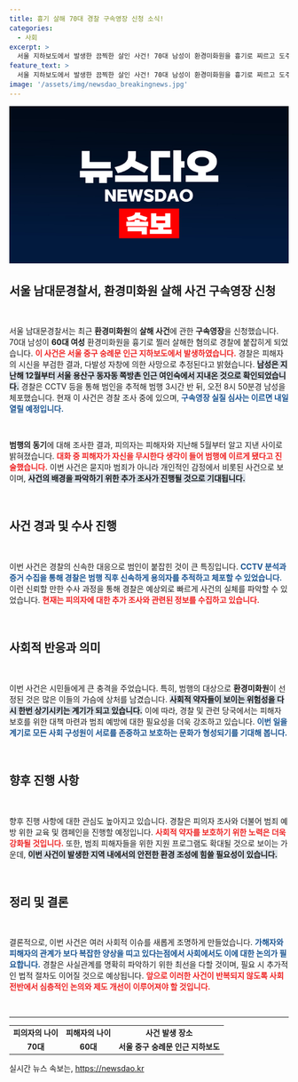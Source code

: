 ```yaml
---
title: 흉기 살해 70대 경찰 구속영장 신청 소식!
categories:
  - 사회
excerpt: >
  서울 지하보도에서 발생한 끔찍한 살인 사건! 70대 남성이 환경미화원을 흉기로 찌르고 도주, CCTV 추적 끝에 붙잡혔습니다. 범행 동기는 무시당했다는 생각! 자세한 진실을 밝혀내기 위한 경찰의 조사가 한창입니다. 클릭하여 사건의 전말을 확인하세요!
feature_text: >
  서울 지하보도에서 발생한 끔찍한 살인 사건! 70대 남성이 환경미화원을 흉기로 찌르고 도주, CCTV 추적 끝에 붙잡혔습니다. 범행 동기는 무시당했다는 생각! 자세한 진실을 밝혀내기 위한 경찰의 조사가 한창입니다. 클릭하여 사건의 전말을 확인하세요!
image: '/assets/img/newsdao_breakingnews.jpg'
---
```


<p><img src="/assets/img/newsdao_breakingnews.jpg" alt="firstkoreanews 속보" /></p>

<h2 data-ke-size="size26">서울 남대문경찰서, 환경미화원 살해 사건 구속영장 신청</h2>

<p data-ke-size="size16">&nbsp;</p>

<p>서울 남대문경찰서는 최근 <strong>환경미화원</strong>의 <strong>살해 사건</strong>에 관한 <strong>구속영장</strong>을 신청했습니다. 70대 남성이 <strong>60대 여성</strong> 환경미화원을 흉기로 찔러 살해한 혐의로 경찰에 붙잡히게 되었습니다. <b><span style="color: #ee2323;">이 사건은 서울 중구 숭례문 인근 지하보도에서 발생하였습니다.</span></b> 경찰은 피해자의 시신을 부검한 결과, 다발성 자창에 의한 사망으로 추정된다고 밝혔습니다. <b><span style="background-color: #21538527;">남성은 지난해 12월부터 서울 용산구 동자동 쪽방촌 인근 여인숙에서 지내온 것으로 확인되었습니다.</span></b> 경찰은 CCTV 등을 통해 범인을 추적해 범행 3시간 반 뒤, 오전 8시 50분경 남성을 체포했습니다. 현재 이 사건은 경찰 조사 중에 있으며, <b><span style="color: #1a5490;">구속영장 실질 심사는 이르면 내일 열릴 예정입니다.</span></b></p>

<p data-ke-size="size16">&nbsp;</p>

<p><b>범행의 동기</b>에 대해 조사한 결과, 피의자는 피해자와 지난해 5월부터 알고 지낸 사이로 밝혀졌습니다. <b><span style="color: #ee2323;">대화 중 피해자가 자신을 무시한다 생각이 들어 범행에 이르게 됐다고 진술했습니다.</span></b> 이번 사건은 묻지마 범죄가 아니라 개인적인 감정에서 비롯된 사건으로 보이며, <b><span style="background-color: #21538527;">사건의 배경을 파악하기 위한 추가 조사가 진행될 것으로 기대됩니다.</span></b></p>

<p data-ke-size="size16">&nbsp;</p>

<h2 data-ke-size="size26">사건 경과 및 수사 진행</h2>

<p data-ke-size="size16">&nbsp;</p>

<p>이번 사건은 경찰의 신속한 대응으로 범인이 붙잡힌 것이 큰 특징입니다. <b><span style="color: #1a5490;">CCTV 분석과 증거 수집을 통해 경찰은 범행 직후 신속하게 용의자를 추적하고 체포할 수 있었습니다.</span></b> 이런 신뢰할 만한 수사 과정을 통해 경찰은 예상외로 빠르게 사건의 실체를 파악할 수 있었습니다. <b><span style="color: #ee2323;">현재는 피의자에 대한 추가 조사와 관련된 정보를 수집하고 있습니다.</span></b></p>

<p data-ke-size="size16">&nbsp;</p>

<h2 data-ke-size="size26">사회적 반응과 의미</h2>

<p data-ke-size="size16">&nbsp;</p>

<p>이번 사건은 시민들에게 큰 충격을 주었습니다. 특히, 범행의 대상으로 <strong>환경미화원</strong>이 선정된 것은 많은 이들의 가슴에 상처를 남겼습니다. <b><span style="background-color: #21538527;">사회적 약자들이 보이는 위험성을 다시 한번 상기시키는 계기가 되고 있습니다.</span></b> 이에 따라, 경찰 및 관련 당국에서는 피해자 보호를 위한 대책 마련과 범죄 예방에 대한 필요성을 더욱 강조하고 있습니다. <b><span style="color: #1a5490;">이번 일을 계기로 모든 사회 구성원이 서로를 존중하고 보호하는 문화가 형성되기를 기대해 봅니다.</span></b></p>

<p data-ke-size="size16">&nbsp;</p>

<h2 data-ke-size="size26">향후 진행 사항</h2>

<p data-ke-size="size16">&nbsp;</p>

<p>향후 진행 사항에 대한 관심도 높아지고 있습니다. 경찰은 피의자 조사와 더불어 범죄 예방 위한 교육 및 캠페인을 진행할 예정입니다. <b><span style="color: #ee2323;">사회적 약자를 보호하기 위한 노력은 더욱 강화될 것입니다.</span></b> 또한, 범죄 피해자들을 위한 지원 프로그램도 확대될 것으로 보이는 가운데, <b><span style="background-color: #21538527;">이번 사건이 발생한 지역 내에서의 안전한 환경 조성에 힘쓸 필요성이 있습니다.</span></b> </p>

<p data-ke-size="size16">&nbsp;</p>

<h2 data-ke-size="size26">정리 및 결론</h2>

<p data-ke-size="size16">&nbsp;</p>

<p>결론적으로, 이번 사건은 여러 사회적 이슈를 새롭게 조명하게 만들었습니다. <b><span style="color: #1a5490;">가해자와 피해자의 관계가 보다 복잡한 양상을 띠고 있다는점에서 사회에서도 이에 대한 논의가 필요합니다.</span></b> 경찰은 사실관계를 명확히 파악하기 위한 최선을 다할 것이며, 필요 시 추가적인 법적 절차도 이어질 것으로 예상됩니다. <b><span style="color: #ee2323;">앞으로 이러한 사건이 반복되지 않도록 사회 전반에서 심층적인 논의와 제도 개선이 이루어져야 할 것입니다.</span></b> </p>

<p data-ke-size="size16">&nbsp;</p>

<hr>

<table style="width: 100%; border-collapse: collapse; text-align: left;">
    <tr>
        <td style="text-align: center; height: 17px;"><b>피의자의 나이</b></td>
        <td style="text-align: center; height: 17px;"><b>피해자의 나이</b></td>
        <td style="text-align: center; height: 17px;"><b>사건 발생 장소</b></td>
    </tr>
    <tr>
        <td style="text-align: center; height: 17px;"><b>70대</b></td>
        <td style="text-align: center; height: 17px;"><b>60대</b></td>
        <td style="text-align: center; height: 17px;"><b>서울 중구 숭례문 인근 지하보도</b></td>
    </tr>
</table>
실시간 뉴스 속보는, <a href="https://newsdao.kr" rel="dofollow">https://newsdao.kr</a>


